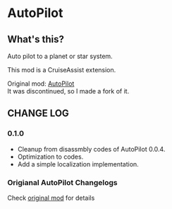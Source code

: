 # AutoPilot

## What's this?

Auto pilot to a planet or star system.

This mod is a CruiseAssist extension.

Original mod: [AutoPilot](https://thunderstore.io/package/tanu/AutoPilot/)  
It was discontinued, so I made a fork of it.

## CHANGE LOG

### 0.1.0
* Cleanup from disassmbly codes of AutoPilot 0.0.4.
* Optimization to codes.
* Add a simple localization implementation.

### Origianal AutoPilot Changelogs
Check [original mod](https://thunderstore.io/c/dyson-sphere-program/p/tanu/AutoPilot/) for details
